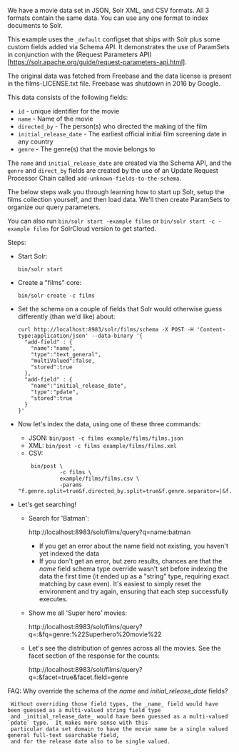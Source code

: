 We have a movie data set in JSON, Solr XML, and CSV formats.  All 3 formats contain the same data.  You can use any one format to index documents to Solr.

This example uses the `_default` configset that ships with Solr plus some custom fields added via Schema API.  It demonstrates the use of ParamSets in conjunction with the (Request Parameters API)[https://solr.apache.org/guide/request-parameters-api.html].

The original data was fetched from Freebase and the data license is present in the films-LICENSE.txt file.  Freebase was shutdown in 2016 by Google.

This data consists of the following fields:
 * `id` - unique identifier for the movie
 * `name` - Name of the movie
 * `directed_by` - The person(s) who directed the making of the film
 * `initial_release_date` - The earliest official initial film screening date in any country
 * `genre` - The genre(s) that the movie belongs to

 The `name` and `initial_release_date` are created via the Schema API, and the `genre` and `direct_by` fields
 are created by the use of an Update Request Processor Chain called `add-unknown-fields-to-the-schema`.

 The below steps walk you through learning how to start up Solr, setup the films collection yourself, and then load data.  We'll then create ParamSets to organize our query parameters.

 You can also run `bin/solr start -example films` or `bin/solr start -c -example films` for SolrCloud version to get started.

 Steps:
   * Start Solr:
     ```
     bin/solr start
     ```

   * Create a "films" core:

     ```
     bin/solr create -c films
     ```

   * Set the schema on a couple of fields that Solr would otherwise guess differently (than we'd like) about:

      ```
      curl http://localhost:8983/solr/films/schema -X POST -H 'Content-type:application/json' --data-binary '{
        "add-field" : {
          "name":"name",
          "type":"text_general",
          "multiValued":false,
          "stored":true
        },
        "add-field" : {
          "name":"initial_release_date",
          "type":"pdate",
          "stored":true
        }
      }'
      ```

   * Now let's index the data, using one of these three commands:

     - JSON: `bin/post -c films example/films/films.json`
     - XML: `bin/post -c films example/films/films.xml`
     - CSV:
     ```
         bin/post \
                  -c films \
                  example/films/films.csv \
                  -params "f.genre.split=true&f.directed_by.split=true&f.genre.separator=|&f.directed_by.separator=|"
     ```
   * Let's get searching!
     - Search for 'Batman':

       http://localhost:8983/solr/films/query?q=name:batman

       * If you get an error about the name field not existing, you haven't yet indexed the data
       * If you don't get an error, but zero results, chances are that the _name_ field schema type override wasn't set
         before indexing the data the first time (it ended up as a "string" type, requiring exact matching by case even).
         It's easiest to simply reset the environment and try again, ensuring that each step successfully executes.

     - Show me all 'Super hero' movies:

       http://localhost:8983/solr/films/query?q=*:*&fq=genre:%22Superhero%20movie%22

     - Let's see the distribution of genres across all the movies. See the facet section of the response for the counts:

       http://localhost:8983/solr/films/query?q=*:*&facet=true&facet.field=genre

FAQ:
  Why override the schema of the _name_ and _initial_release_date_ fields?

     Without overriding those field types, the _name_ field would have been guessed as a multi-valued string field type
     and _initial_release_date_ would have been guessed as a multi-valued `pdate` type.  It makes more sense with this
     particular data set domain to have the movie name be a single valued general full-text searchable field,
     and for the release date also to be single valued.
